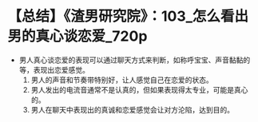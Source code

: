 # 【总结】《渣男研究院》：103_怎么看出男的真心谈恋爱_720p

-   男人真心谈恋爱的表现可以通过聊天方式来判断，如称呼宝宝、声音黏黏的等，表现出恋爱感觉。
    1.  男人的声音和节奏带特别好，让人感觉自己在恋爱的状态。
    2.  男人发出的电流音通常不是认真的，但如果表现得太专业，可能是真心的。
    3.  男人在聊天中表现出的真诚和恋爱感觉会让对方沦陷，达到目的。